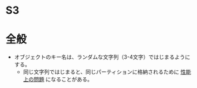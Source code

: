 S3
====

# 全般

* オブジェクトのキー名は、ランダムな文字列（3-4文字）ではじまるようにする。
  * 同じ文字列ではじまると、同じパーティションに格納されるために [性能上の問題](https://docs.aws.amazon.com/ja_jp/AmazonS3/latest/dev/request-rate-perf-considerations.html) になることがある。
  

